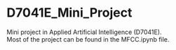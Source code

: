 # D7041E_Mini_Project

Mini project in Applied Artificial Intelligence (D7041E).\
Most of the project can be found in the MFCC.ipynb file.
